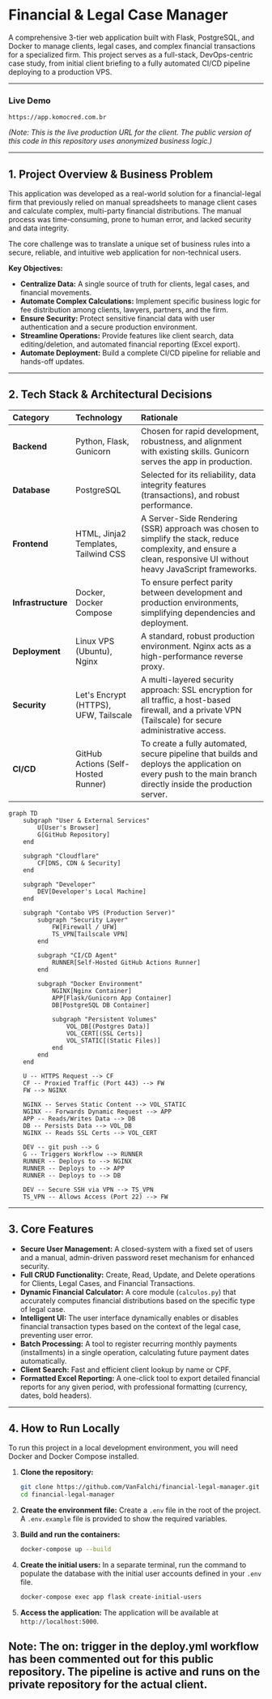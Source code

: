 # Financial & Legal Case Manager

A comprehensive 3-tier web application built with Flask, PostgreSQL, and Docker to manage clients, legal cases, and complex financial transactions for a specialized firm. This project serves as a full-stack, DevOps-centric case study, from initial client briefing to a fully automated CI/CD pipeline deploying to a production VPS.

---

### Live Demo

`https://app.komocred.com.br`

*(Note: This is the live production URL for the client. The public version of this code in this repository uses anonymized business logic.)*

---

## 1. Project Overview & Business Problem

This application was developed as a real-world solution for a financial-legal firm that previously relied on manual spreadsheets to manage client cases and calculate complex, multi-party financial distributions. The manual process was time-consuming, prone to human error, and lacked security and data integrity.

The core challenge was to translate a unique set of business rules into a secure, reliable, and intuitive web application for non-technical users.

**Key Objectives:**
* **Centralize Data:** A single source of truth for clients, legal cases, and financial movements.
* **Automate Complex Calculations:** Implement specific business logic for fee distribution among clients, lawyers, partners, and the firm.
* **Ensure Security:** Protect sensitive financial data with user authentication and a secure production environment.
* **Streamline Operations:** Provide features like client search, data editing/deletion, and automated financial reporting (Excel export).
* **Automate Deployment:** Build a complete CI/CD pipeline for reliable and hands-off updates.

---

## 2. Tech Stack & Architectural Decisions

| Category                 | Technology                         | Rationale                                                                                                                                                              |
| :----------------------- | :--------------------------------- | :--------------------------------------------------------------------------------------------------------------------------------------------------------------------- |
| **Backend** | Python, Flask, Gunicorn            | Chosen for rapid development, robustness, and alignment with existing skills. Gunicorn serves the app in production.                                                      |
| **Database** | PostgreSQL                         | Selected for its reliability, data integrity features (transactions), and robust performance.                                                                          |
| **Frontend** | HTML, Jinja2 Templates, Tailwind CSS | A Server-Side Rendering (SSR) approach was chosen to simplify the stack, reduce complexity, and ensure a clean, responsive UI without heavy JavaScript frameworks.      |
| **Infrastructure** | Docker, Docker Compose             | To ensure perfect parity between development and production environments, simplifying dependencies and deployment.                                                        |
| **Deployment** | Linux VPS (Ubuntu), Nginx          | A standard, robust production environment. Nginx acts as a high-performance reverse proxy.                                                                             |
| **Security** | Let's Encrypt (HTTPS), UFW, Tailscale  | A multi-layered security approach: SSL encryption for all traffic, a host-based firewall, and a private VPN (Tailscale) for secure administrative access.                 |
| **CI/CD** | GitHub Actions (Self-Hosted Runner)  | To create a fully automated, secure pipeline that builds and deploys the application on every push to the main branch directly inside the production server.            |

```mermaid
graph TD
    subgraph "User & External Services"
        U[User's Browser]
        G[GitHub Repository]
    end

    subgraph "Cloudflare"
        CF[DNS, CDN & Security]
    end

    subgraph "Developer"
        DEV[Developer's Local Machine]
    end

    subgraph "Contabo VPS (Production Server)"
        subgraph "Security Layer"
            FW[Firewall / UFW]
            TS_VPN[Tailscale VPN]
        end

        subgraph "CI/CD Agent"
            RUNNER[Self-Hosted GitHub Actions Runner]
        end

        subgraph "Docker Environment"
            NGINX[Nginx Container]
            APP[Flask/Gunicorn App Container]
            DB[PostgreSQL DB Container]
            
            subgraph "Persistent Volumes"
                VOL_DB[(Postgres Data)]
                VOL_CERT[(SSL Certs)]
                VOL_STATIC[(Static Files)]
            end
        end
    end

    U -- HTTPS Request --> CF
    CF -- Proxied Traffic (Port 443) --> FW
    FW --> NGINX

    NGINX -- Serves Static Content --> VOL_STATIC
    NGINX -- Forwards Dynamic Request --> APP
    APP -- Reads/Writes Data --> DB
    DB -- Persists Data --> VOL_DB
    NGINX -- Reads SSL Certs --> VOL_CERT

    DEV -- git push --> G
    G -- Triggers Workflow --> RUNNER
    RUNNER -- Deploys to --> NGINX
    RUNNER -- Deploys to --> APP
    RUNNER -- Deploys to --> DB

    DEV -- Secure SSH via VPN --> TS_VPN
    TS_VPN -- Allows Access (Port 22) --> FW
```

---

## 3. Core Features

* **Secure User Management:** A closed-system with a fixed set of users and a manual, admin-driven password reset mechanism for enhanced security.
* **Full CRUD Functionality:** Create, Read, Update, and Delete operations for Clients, Legal Cases, and Financial Transactions.
* **Dynamic Financial Calculator:** A core module (`calculos.py`) that accurately computes financial distributions based on the specific type of legal case.
* **Intelligent UI:** The user interface dynamically enables or disables financial transaction types based on the context of the legal case, preventing user error.
* **Batch Processing:** A tool to register recurring monthly payments (installments) in a single operation, calculating future payment dates automatically.
* **Client Search:** Fast and efficient client lookup by name or CPF.
* **Formatted Excel Reporting:** A one-click tool to export detailed financial reports for any given period, with professional formatting (currency, dates, bold headers).

---

## 4. How to Run Locally

To run this project in a local development environment, you will need Docker and Docker Compose installed.

1.  **Clone the repository:**
    ```bash
    git clone https://github.com/VanFalchi/financial-legal-manager.git
    cd financial-legal-manager
    ```

2.  **Create the environment file:**
    Create a `.env` file in the root of the project. A `.env.example` file is provided to show the required variables.

3.  **Build and run the containers:**
    ```bash
    docker-compose up --build
    ```

4.  **Create the initial users:**
    In a separate terminal, run the command to populate the database with the initial user accounts defined in your `.env` file.
    ```bash
    docker-compose exec app flask create-initial-users
    ```

5.  **Access the application:**
    The application will be available at `http://localhost:5000`.

## Note: The on: trigger in the deploy.yml workflow has been commented out for this public repository. The pipeline is active and runs on the private repository for the actual client.